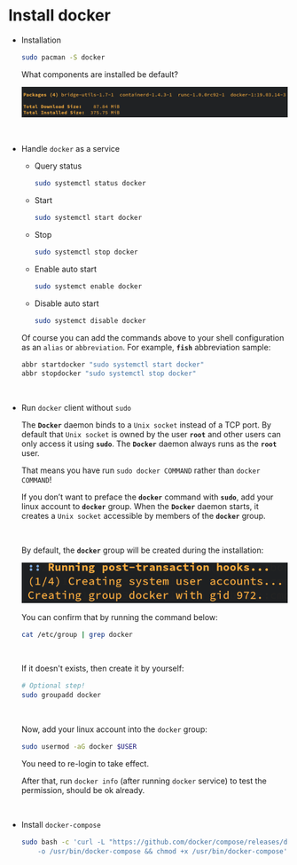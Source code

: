 # Install docker

- Installation

    ```bash
    sudo pacman -S docker
    ```

    What components are installed be default?
    
    ![docker-pacman-install.png](./images/docker-pacman-install.png)

</br>

- Handle `docker` as a service

    - Query status
        ```bash
        sudo systemctl status docker
        ```
    - Start
        ```bash
        sudo systemctl start docker
        ```
    - Stop
        ```bash
        sudo systemctl stop docker
        ```

    - Enable auto start
        ```bash
        sudo systemct enable docker
        ```

    - Disable auto start
        ```bash
        sudo systemct disable docker
        ```

    Of course you can add the commands above to your shell configuration as an `alias`
    or `abbreviation`. For example, **`fish`** abbreviation sample:

    ```bash
    abbr startdocker "sudo systemctl start docker"
    abbr stopdocker "sudo systemctl stop docker"
    ```

</br>

- Run `docker` client without `sudo`

    The **`Docker`** daemon binds to a `Unix socket` instead of a TCP port. 
    By default that `Unix socket` is owned by the user **`root`** and other 
    users can only access it using **`sudo`**. The **`Docker`** daemon always 
    runs as the **`root`** user.

    That means you have run `sudo docker COMMAND` rather than `docker COMMAND`!

    If you don’t want to preface the **`docker`** command with **`sudo`**, add your
    linux account to **`docker`** group. When the **`Docker`** daemon starts, 
    it creates a `Unix socket` accessible by members of the **`docker`** group.

    </br>

    By default, the **`docker`** group will be created during the installation:

    ![docker-auto-create-group.png](./images/docker-auto-create-group.png)

    You can confirm that by running the command below:

    ```bash
    cat /etc/group | grep docker
    ``` 

    </br>

    If it doesn't exists, then create it by yourself:

    ```bash
    # Optional step!
    sudo groupadd docker
    ```

    </br>

    Now, add your linux account into the `docker` group:

    ```bash
    sudo usermod -aG docker $USER
    ```

    You need to re-login to take effect.

    After that, run `docker info` (after running `docker` service) to test the permission,
    should be ok already.

</br>

- Install `docker-compose`

    ```bash
    sudo bash -c 'curl -L "https://github.com/docker/compose/releases/download/1.27.4/docker-compose-$(uname -s)-$(uname -m)" \
        -o /usr/bin/docker-compose && chmod +x /usr/bin/docker-compose'
    ```
